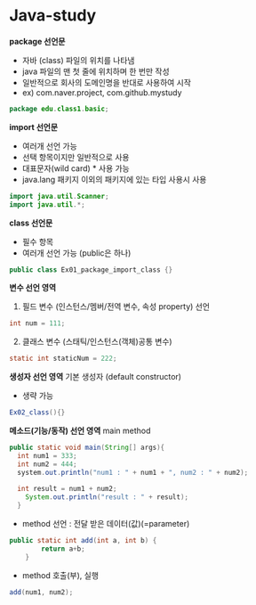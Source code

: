 # Java-study

**package 선언문**
- 자바 (class) 파일의 위치를 나타냄
- java 파일의 맨 첫 줄에 위치하며 한 번만 작성
- 일반적으로 회사의 도메인명을 반대로 사용하여 시작
- ex) com.naver.project, com.github.mystudy

```java
package edu.class1.basic;
```

**import 선언문**
- 여러개 선언 가능
- 선택 항목이지만 일반적으로 사용
- 대표문자(wild card) * 사용 가능
- java.lang 패키지 이외의 패키지에 있는 타입 사용시 사용
```java
import java.util.Scanner;
import java.util.*; 

```

**class 선언문** 
- 필수 항목
- 여러개 선언 가능 (public은 하나)
```java
public class Ex01_package_import_class {}
```

**변수 선언 영역**
1. 필드 변수 (인스턴스/멤버/전역 변수, 속성 property) 선언
```java
int num = 111;
```
2. 클래스 변수 (스태틱/인스턴스(객체)공통 변수)
```java
static int staticNum = 222;
```
**생성자 선언 영역**
기본 생성자 (default constructor) 
- 생략 가능
```java
Ex02_class(){}
```


**메소드(기능/동작) 선언 영역**
main method
```java
public static void main(String[] args){
  int num1 = 333;
  int num2 = 444;
  system.out.println("num1 : " + num1 + ", num2 : " + num2);
  
  int result = num1 + num2;
	System.out.println("result : " + result);
  }
```
- method 선언 : 전달 받은 데이터(값)(=parameter)
```java
public static int add(int a, int b) {
		return a+b;
	}
```
- method 호출(부), 실행
```java
add(num1, num2);
```


